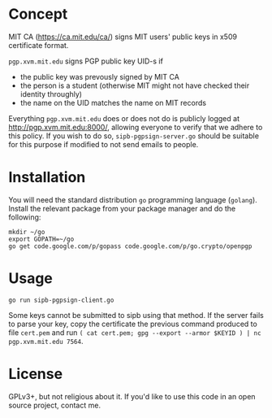 # Concept

MIT CA (<https://ca.mit.edu/ca/>) signs MIT users' public keys in x509 certificate format.

`pgp.xvm.mit.edu` signs PGP public key UID-s if

- the public key was prevously signed by MIT CA
- the person is a student (otherwise MIT might not have checked their identity throughly)
- the name on the UID matches the name on MIT records

Everything `pgp.xvm.mit.edu` does or does not do is publicly logged at <http://pgp.xvm.mit.edu:8000/>, allowing everyone to verify that we adhere to this policy. If you wish to do so, `sipb-pgpsign-server.go` should be suitable for this purpose if modified to not send emails to people.

# Installation

You will need the standard distribution `go` programming language (`golang`). Install the relevant package from your package manager and do the following:

	mkdir ~/go
	export GOPATH=~/go
	go get code.google.com/p/gopass code.google.com/p/go.crypto/openpgp

# Usage

	go run sipb-pgpsign-client.go

Some keys cannot be submitted to sipb using that method. If the server fails to parse your key, copy the certificate the previous command produced to file `cert.pem` and run `( cat cert.pem; gpg --export --armor $KEYID ) | nc pgp.xvm.mit.edu 7564`.

# License

GPLv3+, but not religious about it. If you'd like to use this code in an open source project, contact me.
